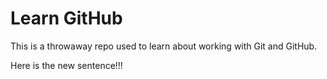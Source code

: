 # Learn GitHub

This is a throwaway repo used to learn about working with Git and GitHub.

Here is the new sentence!!!
